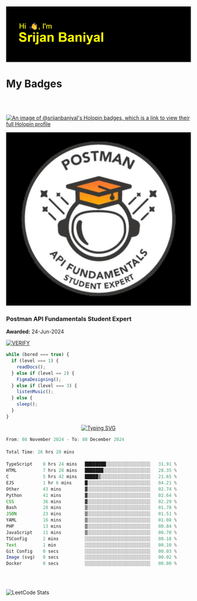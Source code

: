 ![Header](./header.png)

# My Badges

<Br />
<Br />

[![An image of @srijanbaniyal's Holopin badges, which is a link to view their full Holopin profile](https://holopin.me/srijanbaniyal)](https://holopin.io/@srijanbaniyal)

[![Postman API Fundamentals Student Expert](/Postman.jpeg)](https://api.badgr.io/public/assertions/r9BLLy0oTfKJBbkGuDI1zA)

### Postman API Fundamentals Student Expert

**Awarded:** 24-Jun-2024

[![VERIFY](https://img.shields.io/badge/VERIFY-blue)](https://badgecheck.io?url=https%3A%2F%2Fapi.badgr.io%2Fpublic%2Fassertions%2Fr9BLLy0oTfKJBbkGuDI1zA)

```javascript
while (bored === true) {
  if (level === 1) {
    readDocs();
  } else if (level == 2) {
    FigmaDesigning();
  } else if (level === 3) {
    listenMusic();
  } else {
    sleep();
  }
}
```

<p align="center">
  <a href="https://git.io/typing-svg"><img src="https://readme-typing-svg.demolab.com?font=Tilt+Prism&size=30&pause=1000&color=0FF75B&center=true&vCenter=true&width=800&height=80&lines=Time+spent+on+various+Programming+languages" alt="Typing SVG" /></a>
</p>

<!--START_SECTION:waka-->

```TypeScript
From: 08 November 2024 - To: 08 December 2024

Total Time: 26 hrs 20 mins

TypeScript    8 hrs 24 mins   ████████░░░░░░░░░░░░░░░░░   31.91 %
HTML          7 hrs 28 mins   ███████░░░░░░░░░░░░░░░░░░   28.35 %
C             5 hrs 42 mins   █████▒░░░░░░░░░░░░░░░░░░░   21.65 %
EJS           1 hr 6 mins     █░░░░░░░░░░░░░░░░░░░░░░░░   04.21 %
Other         43 mins         ▓░░░░░░░░░░░░░░░░░░░░░░░░   02.74 %
Python        41 mins         ▓░░░░░░░░░░░░░░░░░░░░░░░░   02.64 %
CSS           36 mins         ▓░░░░░░░░░░░░░░░░░░░░░░░░   02.29 %
Bash          28 mins         ▒░░░░░░░░░░░░░░░░░░░░░░░░   01.78 %
JSON          23 mins         ▒░░░░░░░░░░░░░░░░░░░░░░░░   01.51 %
YAML          16 mins         ▒░░░░░░░░░░░░░░░░░░░░░░░░   01.08 %
PHP           13 mins         ▒░░░░░░░░░░░░░░░░░░░░░░░░   00.84 %
JavaScript    11 mins         ▒░░░░░░░░░░░░░░░░░░░░░░░░   00.70 %
TSConfig      2 mins          ░░░░░░░░░░░░░░░░░░░░░░░░░   00.18 %
Text          1 min           ░░░░░░░░░░░░░░░░░░░░░░░░░   00.10 %
Git Config    0 secs          ░░░░░░░░░░░░░░░░░░░░░░░░░   00.03 %
Image (svg)   0 secs          ░░░░░░░░░░░░░░░░░░░░░░░░░   00.02 %
Docker        0 secs          ░░░░░░░░░░░░░░░░░░░░░░░░░   00.00 %
```

<!--END_SECTION:waka-->

<Br />
<Br />

![LeetCode Stats](https://leetcard.jacoblin.cool/Srijan-Baniyal?theme=dark&font=Rasa&ext=contest)
